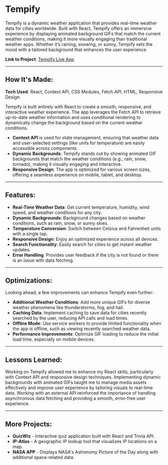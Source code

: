 # Tempify

Tempify is a dynamic weather application that provides real-time weather data for cities worldwide. Built with React, Tempify offers an immersive experience by displaying animated background GIFs that match the current weather conditions, making it more visually engaging than traditional weather apps. Whether it’s raining, snowing, or sunny, Tempify sets the mood with a tailored background that enhances the user experience.

**Link to Project**: [Tempify Live App](#) <!-- Replace with the actual link -->

---

## How It's Made:

**Tech Used**: React, Context API, CSS Modules, Fetch API, HTML, Responsive Design

Tempify is built entirely with React to create a smooth, responsive, and interactive weather experience. The app leverages the Fetch API to retrieve up-to-date weather information and uses conditional rendering to dynamically change the background based on the current weather conditions.

- **Context API** is used for state management, ensuring that weather data and user-selected settings (like units for temperature) are easily accessible across components.
- **Dynamic Backgrounds**: Tempify stands out by showing animated GIF backgrounds that match the weather conditions (e.g., rain, snow, tornado), making it visually engaging and interactive.
- **Responsive Design**: The app is optimized for various screen sizes, offering a seamless experience on mobile, tablet, and desktop.

---

## Features:

- **Real-Time Weather Data**: Get current temperature, humidity, wind speed, and weather conditions for any city.
- **Dynamic Backgrounds**: Background changes based on weather conditions, such as rain, snow, or sunny skies.
- **Temperature Conversion**: Switch between Celsius and Fahrenheit units with a single tap.
- **Responsive Design**: Enjoy an optimized experience across all devices.
- **Search Functionality**: Easily search for cities to get instant weather updates.
- **Error Handling**: Provides user feedback if the city is not found or there is an issue with data fetching.

---

## Optimizations:

Looking ahead, a few improvements can enhance Tempify even further:

- **Additional Weather Conditions**: Add more unique GIFs for diverse weather phenomena like thunderstorms, fog, and hail.
- **Caching Data**: Implement caching to save data for cities recently searched by the user, reducing API calls and load times.
- **Offline Mode**: Use service workers to provide limited functionality when the app is offline, such as viewing recently searched weather data.
- **Performance Improvements**: Optimize GIF loading to reduce the initial load time, especially on mobile devices.

---

## Lessons Learned:

Working on Tempify allowed me to enhance my React skills, particularly with Context API and responsive design techniques. Implementing dynamic backgrounds with animated GIFs taught me to manage media assets effectively and improve user experience by tailoring visuals to real-time data. Working with an external API reinforced the importance of handling asynchronous data fetching and providing a smooth, error-free user experience.

---

## More Projects:

- **QuizWiz** - Interactive quiz application built with React and Trivia API.
- **IP-Atlas** - A geographic IP lookup tool that visualizes IP locations on a map.
- **NASA APP** - Displays NASA's Astronomy Picture of the Day along with additional space-related data.
